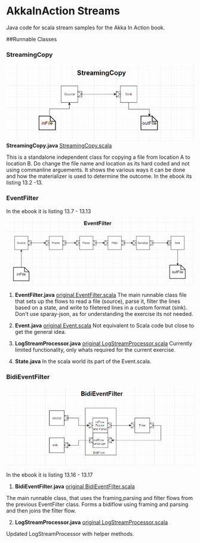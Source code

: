 # AkkaInAction Streams
Java code for scala stream samples for the Akka In Action book.

##Runnable Classes

### StreamingCopy
![Alt text](screenshots/stream_copy.png)
**StreamingCopy.java** [StreamingCopy.scala](https://github.com/RayRoestenburg/akka-in-action/blob/master/chapter-stream/src/main/scala/aia/stream/StreamingCopy.scala)

This is a standalone independent class for copying a file from location A 
to location B.
Do change the file name and location as its hard coded and not using commanline arguements.
It shows the various ways it can be done and how the materializer is used to determine the outcome.
In the ebook its listing 13.2 -13.



### EventFilter
In the ebook it is listing 13.7 - 13.13
![Alt text](screenshots/event_filter.png)

1. **EventFilter.java** [original EventFilter.scala](https://github.com/RayRoestenburg/akka-in-action/blob/master/chapter-stream/src/main/scala/aia/stream/EventFilter.scala)
The main runnable class file that sets up the flows to read a file (source), parse it, filter the lines based on a state, and write to filetered lines in a custom format (sink).
Don't use sparay-json, as for understanding the exercise its not needed.

2. **Event.java** [original Event.scala](https://github.com/RayRoestenburg/akka-in-action/blob/master/chapter-stream/src/main/scala/aia/stream/Event.scala)
Not equivalent to Scala code but close to get the general idea.

3. **LogStreamProcessor.java** [original LogStreamProcessor.scala](https://github.com/RayRoestenburg/akka-in-action/blob/master/chapter-stream/src/main/scala/aia/stream/LogStreamProcessor.scala)
Currently limited functionality, only whats required for the current exercise.

4. **State.java**
In the scala world its part of the Event.scala.


### BidiEventFilter

![Alt text](screenshots/bidi_event_filter.png)

In the ebook it is listing 13.16 - 13.17

1. **BidiEventFilter.java** [original BidiEventFilter.scala](https://github.com/RayRoestenburg/akka-in-action/blob/master/chapter-stream/src/main/scala/aia/stream/BidiEventFilter.scala)

The main runnable class, that uses the framing,parsing and filter flows from the previous EventFilter class. Forms a bidiflow using framing and parsing and then joins the filter flow.

2. **LogStreamProcessor.java** [original LogStreamProcessor.scala](https://github.com/RayRoestenburg/akka-in-action/blob/master/chapter-stream/src/main/scala/aia/stream/LogStreamProcessor.scala)

Updated LogStreamProcessor with helper methods.



